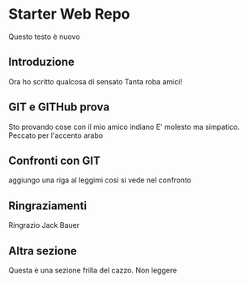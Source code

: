 # Starter Web Repo

Questo testo è nuovo

## Introduzione
Ora ho scritto qualcosa di sensato
Tanta roba amici!
## GIT e GITHub prova

Sto provando cose con il mio amico indiano
E' molesto ma simpatico. Peccato per l'accento arabo

## Confronti con GIT
aggiungo una riga al leggimi così si vede nel confronto

## Ringraziamenti
Ringrazio Jack Bauer

## Altra sezione
Questa è una sezione frilla del cazzo. Non leggere
